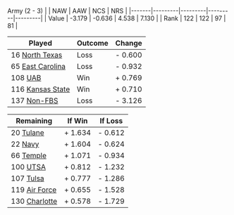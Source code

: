 Army (2 - 3)
|       |   NAW   |   AAW   |   NCS   |   NRS   |
|-------|---------|---------|---------|---------|
| Value |  -3.179 |  -0.636 |   4.538 |   7.130 |
| Rank  |     122 |     122 |      97 |      81 |

| Played                    | Outcome    |  Change  |
|---------------------------|------------|----------|
|  16 [North Texas           ](NorthTexas)| Loss       | -  0.600 |
|  65 [East Carolina         ](EastCarolina)| Loss       | -  0.932 |
| 108 [UAB                   ](UAB)| Win        | +  0.769 |
| 116 [Kansas State          ](KansasState)| Win        | +  0.710 |
| 137 [Non-FBS               ](NonFBS)| Loss       | -  3.126 |

| Remaining                 |  If Win  |  If Loss |
|---------------------------|----------|----------|
|  20 [Tulane                ](Tulane)| +  1.634 | -  0.612 |
|  22 [Navy                  ](Navy)| +  1.604 | -  0.624 |
|  66 [Temple                ](Temple)| +  1.071 | -  0.934 |
| 100 [UTSA                  ](UTSA)| +  0.812 | -  1.232 |
| 107 [Tulsa                 ](Tulsa)| +  0.777 | -  1.286 |
| 119 [Air Force             ](AirForce)| +  0.655 | -  1.528 |
| 130 [Charlotte             ](Charlotte)| +  0.578 | -  1.729 |

